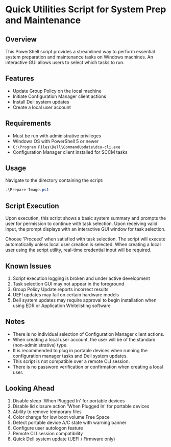 # Quick Utilities Script for System Prep and Maintenance

## Overview

This PowerShell script provides a streamlined way to perform essential system preparation and maintenance tasks on Windows machines. An interactive GUI allows users to select which tasks to run.

## Features

- Update Group Policy on the local machine
- Initiate Configuration Manager client actions
- Install Dell system updates
- Create a local user account

## Requirements

- Must be run with administrative privileges
- Windows OS with PowerShell 5 or newer
- `C:\Program Files\Dell\CommandUpdate\dcu-cli.exe`
- Configuration Manager client installed for SCCM tasks

## Usage

Navigate to the directory containing the script:

   ```powershell
   .\Prepare-Image.ps1
   ```

## Script Execution

Upon execution, this script shows a basic system summary and prompts the user for permission to continue with task selection. Upon receiving valid input, the prompt displays with an interactive GUI window for task selection. 

Choose 'Proceed' when satisfied with task selection. The script will execute automatically unless local user creation is selected. When creating a local user using the script utility, real-time credential input will be required.

## Known Issues

1. Script execution logging is broken and under active development
2. Task selection GUI may not appear in the foreground
3. Group Policy Update reports incorrect results
4. UEFI updates may fail on certain hardware models
5. Dell system updates may require approval to begin installation when using EDR or Application Whitelisting software

## Notes
   
- There is no individual selection of Configuration Manager client actions.
- When creating a local user account, the user will be of the standard (non-administrative) type.
- It is recommended to plug in portable devices when running the configuration manager tasks and Dell system updates.
- This script is not compatible over a remote CLI session.
- There is no password verification or confirmation when creating a local user.

## Looking Ahead

1. Disable sleep 'When Plugged In' for portable devices
2. Disable lid closure action 'When Plugged In' for portable devices
3. Ability to remove temporary files
4. Color change for low boot volume Free Space
5. Detect portable device A/C state with warning banner
6. Configure user autologon feature
7. Remote CLI session compatibility
8. Quick Dell system update (UEFI / Firmware only)
